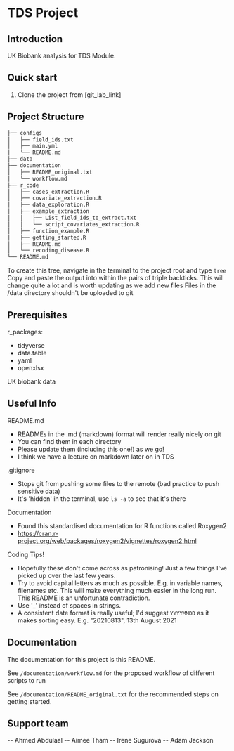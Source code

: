 # TDS Project

## Introduction

UK Biobank analysis for TDS Module.

## Quick start

1. Clone the project from [git_lab_link]

## Project Structure

```bash
├── configs
│   ├── field_ids.txt
│   ├── main.yml
│   └── README.md
├── data
├── documentation
│   ├── README_original.txt
│   └── workflow.md
├── r_code
│   ├── cases_extraction.R
│   ├── covariate_extraction.R
│   ├── data_exploration.R
│   ├── example_extraction
│   │   ├── List_field_ids_to_extract.txt
│   │   └── script_covariates_extraction.R
│   ├── function_example.R
│   ├── getting_started.R
│   ├── README.md
│   └── recoding_disease.R
└── README.md
```

To create this tree, navigate in the terminal to the project root and type `tree`
Copy and paste the output into within the pairs of triple backticks.
This will change quite a lot and is worth updating as we add new files
Files in the /data directory shouldn't be uploaded to git

## Prerequisites

r_packages:
- tidyverse
- data.table
- yaml
- openxlsx

UK biobank data

## Useful Info

README.md
- READMEs in the .md (markdown) format will render really nicely on git
- You can find them in each directory
- Please update them (including this one!) as we go!
- I think we have a lecture on markdown later on in TDS

.gitignore 
- Stops git from pushing some files to the remote (bad practice to push sensitive data)
- It's 'hidden' in the terminal, use `ls -a` to see that it's there

Documentation
- Found this standardised documentation for R functions called Roxygen2
- https://cran.r-project.org/web/packages/roxygen2/vignettes/roxygen2.html

Coding Tips!
- Hopefully these don't come across as patronising! Just a few things I've picked up over the last few years.
- Try to avoid capital letters as much as possible. E.g. in variable names, filenames etc. This will make everything much easier in the long run. This README is an unfortunate contradiction.
- Use '_' instead of spaces in strings.
- A consistent date format is really useful; I'd suggest `YYYYMMDD` as it makes sorting easy. E.g. "20210813", 13th August 2021

## Documentation

The documentation for this project is this README.

See `/documentation/workflow.md` for the proposed workflow of different scripts to run

See `/documentation/README_original.txt` for the recommended steps on getting started.

## Support team

-- Ahmed Abdulaal
-- Aimee Tham
-- Irene Sugurova
-- Adam Jackson
